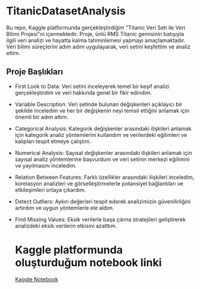 # TitanicDatasetAnalysis

Bu repo, Kaggle platformunda gerçekleştirdiğim "Titanic Veri Seti ile Veri Bilimi Projesi"ni içermektedir. Proje, ünlü RMS Titanic gemisinin batışıyla ilgili veri analizi ve hayatta kalma tahminlemesi yapmayı amaçlamaktadır. Veri bilimi süreçlerini adım adım uygulayarak, veri setini keşfettim ve analiz ettim.

## Proje Başlıkları
* First Look to Data: Veri setini inceleyerek temel bir keşif analizi gerçekleştirdim ve veri hakkında genel bir fikir edindim.

* Variable Description: Veri setinde bulunan değişkenleri açıklayıcı bir şekilde inceledim ve her bir değişkenin neyi temsil ettiğini anlamak için önemli bir adım attım.

* Categorical Analysis: Kategorik değişkenler arasındaki ilişkileri anlamak için kategorik analiz yöntemlerini kullandım ve verilerdeki eğilimleri ve kalıpları tespit etmeye çalıştım.

* Numerical Analysis: Sayısal değişkenler arasındaki ilişkileri anlamak için sayısal analiz yöntemlerine başvurdum ve veri setinin merkezi eğilimini ve yayılmasını inceledim.

* Relation Between Features: Farklı özellikler arasındaki ilişkileri inceledim, korelasyon analizleri ve görselleştirmelerle potansiyel bağlantıları ve etkileşimleri ortaya çıkardım.

* Detect Outliers: Aykırı değerleri tespit ederek analizimizin güvenilirliğini artırdım ve uygun yöntemlerle ele aldım.

* Find Missing Values: Eksik verilerle başa çıkma stratejileri geliştirerek analizdeki eksik verilerin etkisini azalttım.

  # Kaggle platformunda oluşturduğum notebook linki

  <a href="https://www.kaggle.com/code/ozancakir/titanic-project-by-ozancakir">Kaggle Notebook</a>
  

